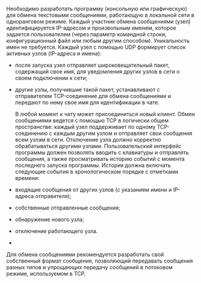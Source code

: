   Необходимо разработать программу (консольную или графическую) для обмена текстовыми сообщениями, работающую в локальной сети в одноранговом режиме.
Каждый участник обмена сообщениями (узел) идентифицируется IP-адресом и произвольным именем, которое задается пользователем (через параметр командной строки, конфигурационный файл или любым другим способом). Уникальность имен не требуется.
Каждый узел с помощью UDP формирует список активных узлов (IP-адреса и имена): 
- после запуска узел отправляет широковещательный пакет, содержащий свое имя, для уведомления других узлов в сети о своем подключении к сети;
- другие узлы, получившие такой пакет, устанавливают с отправителем TCP-соединение для обмена сообщениями и передают по нему свое имя для идентификации в чате. 

  В любой момент к чату может присоединиться новый клиент.
Обмен сообщениями ведется с помощью TCP в логически общем пространстве: каждый узел поддерживает по одному TCP-соединению с каждым другим узлом и отправляет свои сообщения всем узлам в сети. Отключение узла должно корректно обрабатываться другими узлами.
Пользовательский интерфейс программы должен позволять вводить с клавиатуры и отправлять сообщения, а также просматривать историю событий с момента последнего запуска программы. 
История должна включать следующие события в хронологическом порядке с отметками времени:
- входящие сообщения от других узлов (с указанием имени и IP-адреса отправителя);
- собственные отправленные сообщения;
- обнаружение нового узла;
- отключение работающего узла.
-
Для обмена сообщениями рекомендуется разработать свой собственный формат сообщения, позволяющий передавать сообщения разных типов и упрощающих передачу сообщений в потоковом режиме, используемом в TCP.
